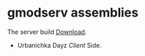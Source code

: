 # gmodserv assemblies
<p>The server build</span> 
<a href="https://github.com/VaneTed/gmodserv/raw/main/assemblies/Urbanicka%20Dayz%20%5BCL%5D.rar">Download</a>.</p>
<ul>
    <li> Urbanichka Dayz <em>Client</em> Side.</p>
</ul>

